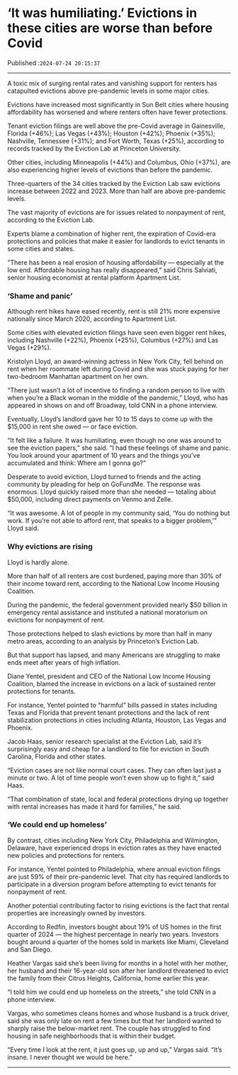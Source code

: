 # ‘It was humiliating.’ Evictions in these cities are worse than before Covid

Published :`2024-07-24 20:15:37`

---

A toxic mix of surging rental rates and vanishing support for renters has catapulted evictions above pre-pandemic levels in some major cities.

Evictions have increased most significantly in Sun Belt cities where housing affordability has worsened and where renters often have fewer protections.

Tenant eviction filings are well above the pre-Covid average in Gainesville, Florida (+46%); Las Vegas (+43%); Houston (+42%); Phoenix (+35%); Nashville, Tennessee (+31%); and Fort Worth, Texas (+25%), according to records tracked by the Eviction Lab at Princeton University.

Other cities, including Minneapolis (+44%) and Columbus, Ohio (+37%), are also experiencing higher levels of evictions than before the pandemic.

Three-quarters of the 34 cities tracked by the Eviction Lab saw evictions increase between 2022 and 2023. More than half are above pre-pandemic levels.

The vast majority of evictions are for issues related to nonpayment of rent, according to the Eviction Lab.

Experts blame a combination of higher rent, the expiration of Covid-era protections and policies that make it easier for landlords to evict tenants in some cities and states.

“There has been a real erosion of housing affordability — especially at the low end. Affordable housing has really disappeared,” said Chris Salviati, senior housing economist at rental platform Apartment List.

### ‘Shame and panic’

Although rent hikes have eased recently, rent is still 21% more expensive nationally since March 2020, according to Apartment List.

Some cities with elevated eviction filings have seen even bigger rent hikes, including Nashville (+22%), Phoenix (+25%), Columbus (+27%) and Las Vegas (+29%).

Kristolyn Lloyd, an award-winning actress in New York City, fell behind on rent when her roommate left during Covid and she was stuck paying for her two-bedroom Manhattan apartment on her own.

“There just wasn’t a lot of incentive to finding a random person to live with when you’re a Black woman in the middle of the pandemic,” Lloyd, who has appeared in shows on and off Broadway, told CNN in a phone interview.

Eventually, Lloyd’s landlord gave her 10 to 15 days to come up with the $15,000 in rent she owed — or face eviction.

“It felt like a failure. It was humiliating, even though no one was around to see the eviction papers,” she said. “I had these feelings of shame and panic. You look around your apartment of 10 years and the things you’ve accumulated and think: Where am I gonna go?”

Desperate to avoid eviction, Lloyd turned to friends and the acting community by pleading for help on GoFundMe. The response was enormous. Lloyd quickly raised more than she needed — totaling about $50,000, including direct payments on Venmo and Zelle.

“It was awesome. A lot of people in my community said, ‘You do nothing but work. If you’re not able to afford rent, that speaks to a bigger problem,’” Lloyd said.

### Why evictions are rising

Lloyd is hardly alone.

More than half of all renters are cost burdened, paying more than 30% of their income toward rent, according to the National Low Income Housing Coalition.

During the pandemic, the federal government provided nearly $50 billion in emergency rental assistance and instituted a national moratorium on evictions for nonpayment of rent.

Those protections helped to slash evictions by more than half in many metro areas, according to an analysis by Princeton’s Eviction Lab.

But that support has lapsed, and many Americans are struggling to make ends meet after years of high inflation.

Diane Yentel, president and CEO of the National Low Income Housing Coalition, blamed the increase in evictions on a lack of sustained renter protections for tenants.

For instance, Yentel pointed to “harmful” bills passed in states including Texas and Florida that prevent tenant protections and the lack of rent stabilization protections in cities including Atlanta, Houston, Las Vegas and Phoenix.

Jacob Haas, senior research specialist at the Eviction Lab, said it’s surprisingly easy and cheap for a landlord to file for eviction in South Carolina, Florida and other states.

“Eviction cases are not like normal court cases. They can often last just a minute or two. A lot of time people won’t even show up to fight it,” said Haas.

“That combination of state, local and federal protections drying up together with rental increases has made it hard for families,” he said.

### ‘We could end up homeless’

By contrast, cities including New York City, Philadelphia and Wilmington, Delaware, have experienced drops in eviction rates as they have enacted new policies and protections for renters.

For instance, Yentel pointed to Philadelphia, where annual eviction filings are just 59% of their pre-pandemic level. That city has required landlords to participate in a diversion program before attempting to evict tenants for nonpayment of rent.

Another potential contributing factor to rising evictions is the fact that rental properties are increasingly owned by investors.

According to Redfin, investors bought about 19% of US homes in the first quarter of 2024 — the highest percentage in nearly two years. Investors bought around a quarter of the homes sold in markets like Miami, Cleveland and San Diego.

Heather Vargas said she’s been living for months in a hotel with her mother, her husband and their 16-year-old son after her landlord threatened to evict the family from their Citrus Heights, California, home earlier this year.

“I told him we could end up homeless on the streets,” she told CNN in a phone interview.

Vargas, who sometimes cleans homes and whose husband is a truck driver, said she was only late on rent a few times but that her landlord wanted to sharply raise the below-market rent. The couple has struggled to find housing in safe neighborhoods that is within their budget.

“Every time I look at the rent, it just goes up, up and up,” Vargas said. “It’s insane. I never thought we would be here.”

---

